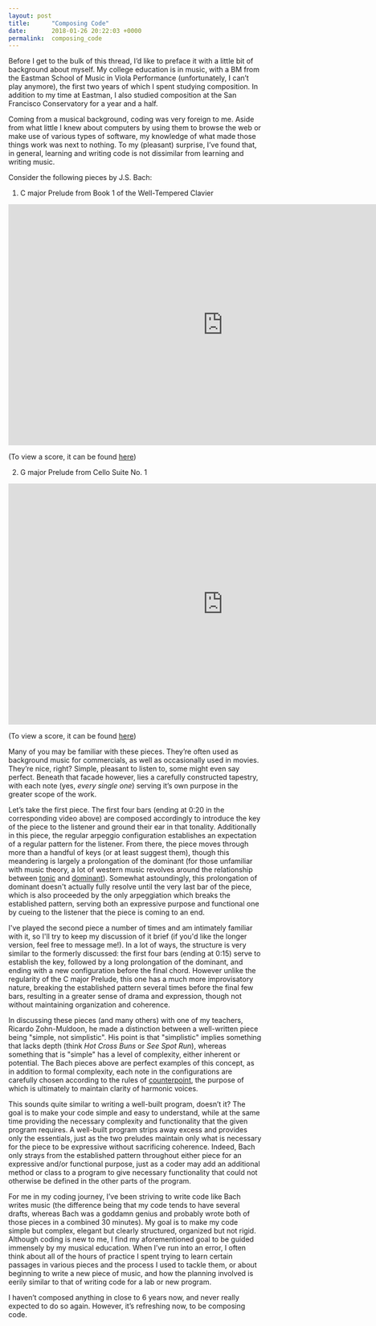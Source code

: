 ```yaml
---
layout: post
title:      "Composing Code"
date:       2018-01-26 20:22:03 +0000
permalink:  composing_code
---
```


Before I get to the bulk of this thread, I’d like to preface it with a little bit of background about myself. My college education is in music, with a BM from the Eastman School of Music in Viola Performance (unfortunately, I can’t play anymore), the first two years of which I spent studying composition. In addition to my time at Eastman, I also studied composition at the San Francisco Conservatory for a year and a half.

Coming from a musical background, coding was very foreign to me. Aside from what little I knew about computers by using them to browse the web or make use of various types of software, my knowledge of what made those things work was next to nothing. To my (pleasant) surprise, I’ve found that, in general, learning and writing code is not dissimilar from learning and writing music.

Consider the following pieces by J.S. Bach:

1) C major Prelude from Book 1 of the Well-Tempered Clavier
<iframe width="854" height="480" src="https://www.youtube.com/embed/fwZcRVxS8iA" frameborder="0" allow="autoplay; encrypted-media" allowfullscreen></iframe>

(To view a score, it can be found [here](https://imslp.org/wiki/Special:ReverseLookup/173661))

2) G major Prelude from Cello Suite No. 1
<iframe width="854" height="480" src="https://www.youtube.com/embed/Y99G32NYm0A" frameborder="0" allow="autoplay; encrypted-media" allowfullscreen></iframe>

(To view a score, it can be found [here](https://imslp.org/wiki/Special:ReverseLookup/70851)) 

Many of you may be familiar with these pieces. They’re often used as background music for commercials, as well as occasionally used in movies. They’re nice, right? Simple, pleasant to listen to, some might even say perfect. Beneath that facade however, lies a carefully constructed tapestry, with each note (yes, *every single one*) serving it’s own purpose in the greater scope of the work.

Let’s take the first piece. The first four bars (ending at 0:20 in the corresponding video above) are composed accordingly to introduce the key of the piece to the listener and ground their ear in that tonality. Additionally in this piece, the regular arpeggio configuration establishes an expectation of a regular pattern for the listener. From there, the piece moves through more than a handful of keys (or at least suggest them), though this meandering is largely a prolongation of the dominant (for those unfamiliar with music theory, a lot of western music revolves around the relationship between [tonic](https://en.wikipedia.org/wiki/Tonic_(music)) and [dominant](https://en.wikipedia.org/wiki/Dominant_(music))). Somewhat astoundingly, this prolongation of dominant doesn't actually fully resolve until the very last bar of the piece, which is also proceeded by the only arpeggiation which breaks the established pattern, serving both an expressive purpose and functional one by cueing to the listener that the piece is coming to an end. 

I've played the second piece a number of times and am intimately familiar with it, so I'll try to keep my discussion of it brief (if you'd like the longer version, feel free to message me!). In a lot of ways, the structure is very similar to the formerly discussed: the first four bars (ending at 0:15) serve to establish the key, followed by a long prolongation of the dominant, and ending with a new configuration before the final chord. However unlike the regularity of the C major Prelude, this one has a much more improvisatory nature, breaking the established pattern several times before the final few bars, resulting in a greater sense of drama and expression, though not without maintaining organization and coherence.

In discussing these pieces (and many others) with one of my teachers, Ricardo Zohn-Muldoon, he made a distinction between a well-written piece being "simple, not simplistic". His point is that "simplistic" implies something that lacks depth (think *Hot Cross Buns* or *See Spot Run*), whereas something that is "simple" has a level of complexity, either inherent or potential. The Bach pieces above are perfect examples of this concept, as in addition to formal complexity, each note in the configurations are carefully chosen according to the rules of [counterpoint](https://en.wikipedia.org/wiki/Counterpoint), the purpose of which is ultimately to maintain clarity of harmonic voices.

This sounds quite similar to writing a well-built program, doesn’t it? The goal is to make your code simple and easy to understand, while at the same time providing the necessary complexity and functionality that the given program requires. A well-built program strips away excess and provides only the essentials, just as the two preludes maintain only what is necessary for the piece to be expressive without sacrificing coherence. Indeed, Bach only strays from the established pattern throughout either piece for an expressive and/or functional purpose, just as a coder may add an additional method or class to a program to give necessary functionality that could not otherwise be defined in the other parts of the program.

For me in my coding journey, I’ve been striving to write code like Bach writes music (the difference being that my code tends to have several drafts, whereas Bach was a goddamn genius and probably wrote both of those pieces in a combined 30 minutes). My goal is to make my code simple but complex, elegant but clearly structured, organized but not rigid. Although coding is new to me, I find my aforementioned goal to be guided immensely by my musical education. When I’ve run into an error, I often think about all of the hours of practice I spent trying to learn certain passages in various pieces and the process I used to tackle them, or about beginning to write a new piece of music, and how the planning involved is eerily similar to that of writing code for a lab or new program. 

I haven’t composed anything in close to 6 years now, and never really expected to do so again. However, it’s refreshing now, to be composing code.
